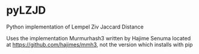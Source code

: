 # pyLZJD

Python implementation of Lempel Ziv Jaccard Distance

Uses the implementation Murmurhash3 written by Hajime Senuma
located at https://github.com/hajimes/mmh3, not the version which installs with pip
